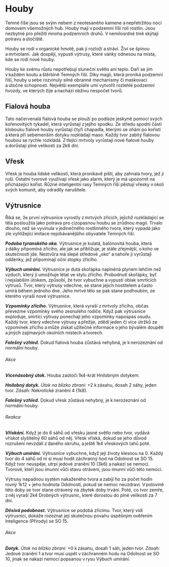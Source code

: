 # Houby
  
Temné říše jsou se svým nebem z neotesaného kamene a nepřetržitou nocí domovem všemožných hub. Houby mají v podzemní říši roli rostlin. Jsou nezbytné pro přežití mnoha podzemních druhů. V nemilosrdné tmě skýtají potravu a útočiště.
  
Houby se rodí v organické hmotě, pak ji rozloží a stráví. Živí se špínou a mrtvolami. Jak dospějí, vypustí výtrusy, které vánky odnesou na místa, kde se rodí nové houby.
  
Houby ke svému růstu nepotřebují sluneční světlo ani teplo. Daří se jim v každém koutu a štěrbině Temných říší. Díky magii, která proniká podzemní říší, houby u sebe rozvinuly silné obranné mechanismy či maskovací a útočné schopnosti. Největší exempláře umí vytvořit rozlehlé podzemní hvozdy, ve kterých žije a nachází obživu nespočet tvorů.
  
## Fialová houba
  
Tato načervenalá fialová houba se plouží po podlaze jeskyně pomocí svých kořenovitých tykadel, která vyrůstají z jejího spodku. Ze středu spodní části klobouku fialové houby vyrůstají čtyři chapadla, kterými se ohání po kořisti a která při sebemenším dotyku rozkládají maso. Každý tvor zabitý fialovou houbou se rychle rozkládá. Z tlející mrtvoly vyrůstají nové fialové houby a dorůstají plné velikosti za 2k6 dní.
  
## Vřesk
  
Vřesk je houba lidské velikosti, která pronikavě piští, aby zahnala tvory, jež ji ruší. Ostatní tvorové využívají vřesk jako alarm, který je má upozornit na přicházející kořist. Různé inteligentní rasy Temných říší pěstují vřesky v okolí svých komunit, aby odradily narušitele.
  
## Výtrusnice
  
Říká se, že první výtrusnice vyrostly z mrtvých zřících, jejichž rozkládající se těla posloužila jako potrava pro cizopasnou houbu se zrůdnou magií. Trvalo dlouho, než se vyvinula v jedinečného rostlinného tvora, který vypadá jako zle vyhlížející imitace nejobávanějšího obyvatele Temných říší.
  
***Podoba tyranského oka.*** Výtrusnice je kulatá, balónovitá houba, která z dálky připomíná zřícího, ale jak se přibližuje, je stále zřejmější, o koho ve skutečnosti jde. Nestvůra má slepé středové „oko“ a nahoře jí vyrůstají oddenky, jež připomínají oční stopky zřícího.
  
***Výbuch umírání.*** Výtrusnice je dutá skořápka naplněná plynem lehčím než vzduch, který jí umožňuje létat ve stylu zřícího. Probodnutí skořápky, byť i nejslabším útokem, způsobí, že tvor vybuchne a vypustí oblak smrtících výtrusů. Tvor, který výtrusy vdechne, se stane jejich hostitelem a často umírá během jednoho dne. Jeho mrtvé tělo se pak stane podhoubím, ze kterého vyraší nové výtrusnice.
  
***Vzpomínky zřícího.*** Výtrusnice, která vyraší z mrtvoly zřícího, občas převezme vzpomínky svého zesnulého rodiče. Když pak výtrusnice exploduje, smrtící výtrusy ponechají jeho vzpomínky napospas osudu. Každý tvor, který vdechne výtrusy a přežije, zdědí jeden či více útržků ze vzpomínek zřícího a může získat užitečné informace o jeho bývalém doupěti a jiných zajímavých okolních místech a tvorech.  
    
<Monster 
    title="Fialová houba"
    subtitle="Střední rostlina, bez přesvědčení"
    armor-class="5"
    hit-points="18 (4k8)"
    speed="1 sáh"
    str="3 (-4)"
    dex="1 (-5)"
    con="10 (+0)"
    int="1 (-5)"
    wis="3 (-4)"
    cha="1 (-5)"
    condition-immunities="hluchá, slepá, vystrašená"
    senses="mimozrakové vnímání 6 sáhů (mimo tento okruh je slepá), pasivní Vnímání 6"
    languages="—"
    challenge="1/4 (50 ZK)"
    >  

***Falešný vzhled.*** Dokud fialová houba zůstává nehybná, je k nerozeznání od normální houby.
  
###### Akce
  
***Vícenásobný útok.*** Houba zaútočí 1k4-krát Hnilobným dotykem.
  
***Hnilobný dotyk.*** *Útok na blízko zbraní:* +2 k zásahu, dosah 2 sáhy, jeden tvor. *Zásah:* Nekrotické zranění 4 (1k8).

</Monster>

<Monster 
    title="Vřesk"
    subtitle="Střední rostlina, bez přesvědčení"
    armor-class="5"
    hit-points="13 (3k8)"
    speed="0 sáh"
    str="1 (-5)"
    dex="1 (-5)"
    con="10 (+0)"
    int="1 (-5)"
    wis="3 (-4)"
    cha="1 (-5)"
    condition-immunities="hluchá, slepá, vystrašená"
    senses="mimozrakové vnímání 6 sáhů (mimo tento okruh je slepá), pasivní Vnímání 6"
    languages="—"
    challenge="0 (10 ZK)"
    >

***Falešný vzhled.*** Dokud vřesk zůstává nehybný, je k nerozeznání od normální houby.
  
###### Reakce
  
***Vřískání.*** Když je do 6 sáhů od vřesku jasné světlo nebo tvor, vydává vřískot slyšitelný 60 sáhů od něj. Vřesk vříská, dokud se jeho důvod rozrušení nevzdálí z daného okruhu, a ještě 1k4 vřeskových tahů poté.

</Monster>    

<Monster 
    title="Výtrusnice"
    subtitle="Velká rostlina, bez přesvědčení"
    armor-class="5"
    hit-points="1 (1k10 – 4)"
    speed="0 sáhů, létání 2 sáhy (vznášení se)"
    str="5 (-3)"
    dex="1 (-5)"
    con="3 (-4)"
    int="1 (-5)"
    wis="1 (-5)"
    cha="1 (-5)"
    damage-immunities="jedová"
    condition-immunities="hluchá, ležící, otrávená, paralyzovaná, slepá, vystrašená"
    senses="mimozrakové vnímání 6 sáhů (mimo tento okruh je slepá), pasivní Vnímání 5"
    languages="—"
    challenge="1/2 (100 ZK)"
    >
 
***Výbuch umírání.*** Výtrusnice vybuchne, když její životy klesnou na 0. Každý tvor do 4 sáhů od ní si musí hodit záchranný hod na Odolnost se SO 15. Když tvor neuspěje, utrpí jedové zranění 10 (3k6) a nakazí se nemocí. Tvorové, kteří jsou imunní vůči stavu otrávení, jsou imunní vůči této nemoci.
  
Výtrusy napadnou systém nakaženého tvora a zabijí ho za počet hodin rovný 1k12 + jeho hodnota Odolnosti, pokud se nemoc neuzdraví. V polovině této doby se tvor stane otrávený na zbytek doby trvání. Poté, co tvor zemře, z něj vyraší 2k4 Drobných výtrusnic, které dorostou do plné velikosti za 7 dní.
  
***Děsivá podobnost.*** Výtrusnice se podobá zřícímu. Tvor, který vidí výtrusnici, dokáže rozeznat její skutečnou povahu úspěšným ověřením Inteligence (Přírody) se SO 15.
  
###### Akce
  
***Dotyk.*** *Útok na blízko zbraní:* +0 k zásahu, dosah 1 sáh, jeden tvor. *Zásah:* Jedové zranění 1 a tvor musí uspět v záchranném hodu na Odolnost se SO 10, jinak se nakazí nemocí popsanou v rysu Výbuch umírání.

</Monster>
